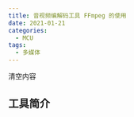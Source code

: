```yaml
---
title: 音视频编解码工具 FFmpeg 的使用
date: 2021-01-21
categories:
  - MCU
tags:
  - 多媒体
---
```

清空内容

<!-- more -->

## 工具简介
